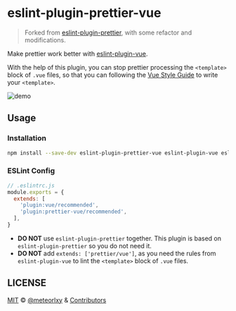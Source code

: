# eslint-plugin-prettier-vue

> Forked from [eslint-plugin-prettier](https://github.com/prettier/eslint-plugin-prettier), with some refactor and modifications.

Make prettier work better with [eslint-plugin-vue](https://github.com/vuejs/eslint-plugin-vue).

With the help of this plugin, you can stop prettier processing the `<template>` block of `.vue` files, so that you can following the [Vue Style Guide](https://vuejs.org/v2/style-guide/) to write your `<template>`.

![demo](https://user-images.githubusercontent.com/18205362/62232051-e31af700-b3f7-11e9-8bd4-bd7805bfbca0.gif)

## Usage

### Installation

```sh
npm install --save-dev eslint-plugin-prettier-vue eslint-plugin-vue eslint-config-prettier eslint prettier
```

### ESLint Config

```js
// .eslintrc.js
module.exports = {
  extends: [
    'plugin:vue/recommended',
    'plugin:prettier-vue/recommended',
  ],
}
```

- __DO NOT__ use `eslint-plugin-prettier` together. This plugin is based on `eslint-plugin-prettier` so you do not need it.
- __DO NOT__ add `extends: ['prettier/vue']`, as you need the rules from `eslint-plugin-vue` to lint the `<template>` block of `.vue` files.

## LICENSE

[MIT](https://github.com/meteorlxy/eslint-plugin-prettier-vue/blob/master/LICENSE) &copy; [@meteorlxy](https://github.com/meteorlxy) & [Contributors](https://github.com/meteorlxy/eslint-plugin-prettier-vue/graphs/contributors)
